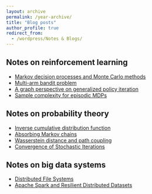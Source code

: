 ```yaml
---
layout: archive
permalink: /year-archive/
title: "Blog posts"
author_profile: true
redirect_from:
  - /wordpress/Notes & Blogs/
---
```

<!-- Need to change extension back to htmd to use the stuff below (intended way) -->
<!-- {% include base_path %}
{% capture written_year %}'None'{% endcapture %}
{% for post in site.posts %}
  {% capture year %}{{ post.date | date: '%Y' }}{% endcapture %}
  {% if year != written_year %}
    <h2 id="{{ year | slugify }}" class="archive__subtitle">{{ year }}</h2>
    {% capture written_year %}{{ year }}{% endcapture %}
  {% endif %}
  {% include archive-single.html %}
{% endfor %} -->

## Notes on reinforcement learning
- [Markov decision processes and Monte Carlo methods](/files/Notes_ReinforcementLearning.pdf)
- [Multi-arm bandit problem](https://hackmd.io/@sueiwenchen/MultiArmBandit)
- [A graph perspective on generalized policy iteration](https://hackmd.io/@sueiwenchen/graph-perspective-on-gpi)
- [Sample complexity for episodic MDPs](https://hackmd.io/@sueiwenchen/episodic-mdp-sample-complexity)

## Notes on probability theory
- [Inverse cumulative distribution function](https://hackmd.io/@sueiwenchen/inverse-cdf)
- [Absorbing Markov chains](https://hackmd.io/@sueiwenchen/absorbing-markov-chains)
- [Wasserstein distance and path coupling](https://hackmd.io/@sueiwenchen/wasserstein-distance)
- [Convergence of Stochastic Iterations](https://hackmd.io/@sueiwenchen/stochastic-iteration-convergence)

## Notes on big data systems
- [Distributed File Systems](https://hackmd.io/@sueiwenchen/distributed-file-systems)
- [Apache Spark and Resilient Distributed Datasets](https://hackmd.io/@sueiwenchen/apache-spark)
